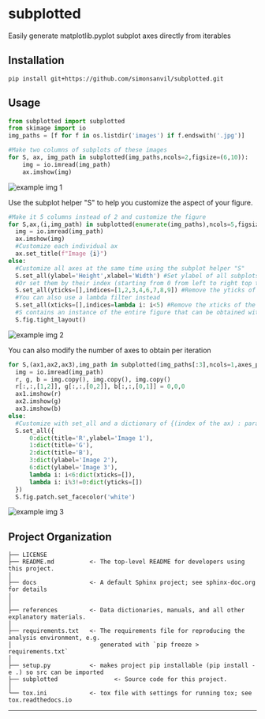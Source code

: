 subplotted
==============================

Easily generate matplotlib.pyplot subplot axes directly from iterables

Installation
-------------

```
pip install git+https://github.com/simonsanvil/subplotted.git
```

Usage
----------------

```python
from subplotted import subplotted
from skimage import io
img_paths = [f for f in os.listdir('images') if f.endswith('.jpg')]

#Make two columns of subplots of these images
for S, ax, img_path in subplotted(img_paths,ncols=2,figsize=(6,10)):
    img = io.imread(img_path)
    ax.imshow(img)
```
![example img 1](https://www.dropbox.com/s/ee4w6uqb7c011oj/subplotted_ex_1.png?raw=1)

Use the subplot helper "S" to help you customize the aspect of your figure.


```python
#Make it 5 columns instead of 2 and customize the figure
for S,ax,(i,img_path) in subplotted(enumerate(img_paths),ncols=5,figsize=(22,6)):
  img = io.imread(img_path)
  ax.imshow(img)
  #Customize each individual ax
  ax.set_title(f"Image {i}")
else:
  #Customize all axes at the same time using the subplot helper "S"
  S.set_all(ylabel='Height',xlabel='Width') #Set ylabel of all subplots
  #Or set them by their index (starting from 0 from left to right top to bottom)
  S.set_all(yticks=[],indices=[1,2,3,4,6,7,8,9]) #Remove the yticks of all subplots that are not in the leftmost
  #You can also use a lambda filter instead
  S.set_all(xticks=[],indices=lambda i: i<5) #Remove the xticks of the first row
  #S contains an instance of the entire figure that can be obtained with "fig"
  S.fig.tight_layout()
```

![example img 2](https://www.dropbox.com/s/b6q4quqnwmcxtwq/subplotted_ex_2.png?raw=1)

You can also modify the number of axes to obtain per iteration

```python
for S,(ax1,ax2,ax3),img_path in subplotted(img_paths[:3],ncols=1,axes_per_iter=3,figsize=(8,6),ncols_second_dim=3):
  img = io.imread(img_path)
  r, g, b = img.copy(), img.copy(), img.copy()
  r[:,:,[1,2]], g[:,:,[0,2]], b[:,:,[0,1]] = 0,0,0
  ax1.imshow(r)
  ax2.imshow(g)
  ax3.imshow(b)
else:
  #Customize with set_all and a dictionary of {(index of the ax) : params}
  S.set_all({
      0:dict(title='R',ylabel='Image 1'), 
      1:dict(title='G'),
      2:dict(title='B'),
      3:dict(ylabel='Image 2'),
      6:dict(ylabel='Image 3'),
      lambda i: i<6:dict(xticks=[]),
      lambda i: i%3!=0:dict(yticks=[])
  })
  S.fig.patch.set_facecolor('white')
```

![example img 3](https://www.dropbox.com/s/gwnc6m1ov3tun58/subplotted_ex_3.png?raw=1)

Project Organization
------------

    ├── LICENSE
    ├── README.md          <- The top-level README for developers using this project.
    │
    ├── docs               <- A default Sphinx project; see sphinx-doc.org for details
    │    
    │
    ├── references         <- Data dictionaries, manuals, and all other explanatory materials.
    │
    ├── requirements.txt   <- The requirements file for reproducing the analysis environment, e.g.
    │                         generated with `pip freeze > requirements.txt`
    │
    ├── setup.py           <- makes project pip installable (pip install -e .) so src can be imported
    ├── subplotted                <- Source code for this project.
    │
    └── tox.ini            <- tox file with settings for running tox; see tox.readthedocs.io


--------

